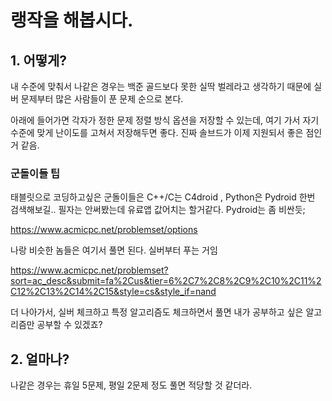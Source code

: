 # 랭작을 해봅시다.

## 1. 어떻게?

내 수준에 맞춰서
나같은 경우는 백준 골드보다 못한 실딱 벌레라고 생각하기 때문에
실버 문제부터 많은 사람들이 푼 문제 순으로 본다.

아래에 들어가면 각자가 정한 문제 정렬 방식 옵션을 저장할 수 있는데,
여기 가서 자기 수준에 맞게 난이도를 고쳐서 저장해두면 좋다.
진짜 솔브드가 이제 지원되서 좋은 점인거 같음.

### 군돌이들 팁
태블릿으로 코딩하고싶은 군돌이들은 C++/C는 C4droid , Python은 Pydroid 한번 검색해보길.. 필자는 안써봤는데 유료앱 값어치는 할거같다. Pydroid는 좀 비싼듯;

https://www.acmicpc.net/problemset/options

나랑 비슷한 놈들은 여기서 풀면 된다. 실버부터 푸는 거임

https://www.acmicpc.net/problemset?sort=ac_desc&submit=fa%2Cus&tier=6%2C7%2C8%2C9%2C10%2C11%2C12%2C13%2C14%2C15&style=cs&style_if=nand

더 나아가서, 실버 체크하고 특정 알고리즘도 체크하면서 풀면 내가 공부하고 싶은 알고리즘만 공부할 수 있겠죠?

## 2. 얼마나?

나같은 경우는 휴일 5문제, 평일 2문제 정도 풀면 적당할 것 같더라.
